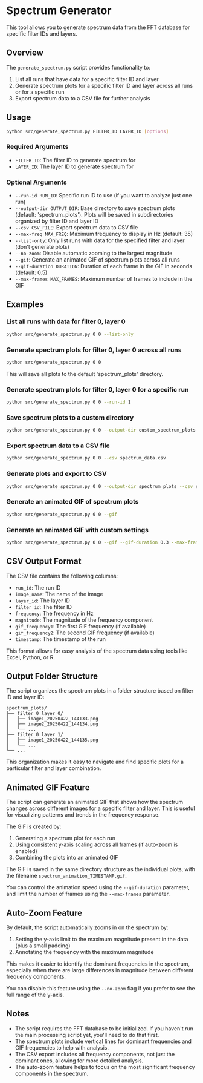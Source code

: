 # Spectrum Generator

This tool allows you to generate spectrum data from the FFT database for specific filter IDs and layers.

## Overview

The `generate_spectrum.py` script provides functionality to:

1. List all runs that have data for a specific filter ID and layer
2. Generate spectrum plots for a specific filter ID and layer across all runs or for a specific run
3. Export spectrum data to a CSV file for further analysis

## Usage

```bash
python src/generate_spectrum.py FILTER_ID LAYER_ID [options]
```

### Required Arguments

- `FILTER_ID`: The filter ID to generate spectrum for
- `LAYER_ID`: The layer ID to generate spectrum for

### Optional Arguments

- `--run-id RUN_ID`: Specific run ID to use (if you want to analyze just one run)
- `--output-dir OUTPUT_DIR`: Base directory to save spectrum plots (default: 'spectrum_plots'). Plots will be saved in subdirectories organized by filter ID and layer ID
- `--csv CSV_FILE`: Export spectrum data to CSV file
- `--max-freq MAX_FREQ`: Maximum frequency to display in Hz (default: 35)
- `--list-only`: Only list runs with data for the specified filter and layer (don't generate plots)
- `--no-zoom`: Disable automatic zooming to the largest magnitude
- `--gif`: Generate an animated GIF of spectrum plots across all runs
- `--gif-duration DURATION`: Duration of each frame in the GIF in seconds (default: 0.5)
- `--max-frames MAX_FRAMES`: Maximum number of frames to include in the GIF

## Examples

### List all runs with data for filter 0, layer 0

```bash
python src/generate_spectrum.py 0 0 --list-only
```

### Generate spectrum plots for filter 0, layer 0 across all runs

```bash
python src/generate_spectrum.py 0 0
```

This will save all plots to the default 'spectrum_plots' directory.

### Generate spectrum plots for filter 0, layer 0 for a specific run

```bash
python src/generate_spectrum.py 0 0 --run-id 1
```

### Save spectrum plots to a custom directory

```bash
python src/generate_spectrum.py 0 0 --output-dir custom_spectrum_plots
```

### Export spectrum data to a CSV file

```bash
python src/generate_spectrum.py 0 0 --csv spectrum_data.csv
```

### Generate plots and export to CSV

```bash
python src/generate_spectrum.py 0 0 --output-dir spectrum_plots --csv spectrum_data.csv
```

### Generate an animated GIF of spectrum plots

```bash
python src/generate_spectrum.py 0 0 --gif
```

### Generate an animated GIF with custom settings

```bash
python src/generate_spectrum.py 0 0 --gif --gif-duration 0.3 --max-frames 20
```

## CSV Output Format

The CSV file contains the following columns:

- `run_id`: The run ID
- `image_name`: The name of the image
- `layer_id`: The layer ID
- `filter_id`: The filter ID
- `frequency`: The frequency in Hz
- `magnitude`: The magnitude of the frequency component
- `gif_frequency1`: The first GIF frequency (if available)
- `gif_frequency2`: The second GIF frequency (if available)
- `timestamp`: The timestamp of the run

This format allows for easy analysis of the spectrum data using tools like Excel, Python, or R.

## Output Folder Structure

The script organizes the spectrum plots in a folder structure based on filter ID and layer ID:

```
spectrum_plots/
├── filter_0_layer_0/
│   ├── image1_20250422_144133.png
│   ├── image2_20250422_144134.png
│   └── ...
├── filter_0_layer_1/
│   ├── image1_20250422_144135.png
│   └── ...
└── ...
```

This organization makes it easy to navigate and find specific plots for a particular filter and layer combination.

## Animated GIF Feature

The script can generate an animated GIF that shows how the spectrum changes across different images for a specific filter and layer. This is useful for visualizing patterns and trends in the frequency response.

The GIF is created by:

1. Generating a spectrum plot for each run
2. Using consistent y-axis scaling across all frames (if auto-zoom is enabled)
3. Combining the plots into an animated GIF

The GIF is saved in the same directory structure as the individual plots, with the filename `spectrum_animation_TIMESTAMP.gif`.

You can control the animation speed using the `--gif-duration` parameter, and limit the number of frames using the `--max-frames` parameter.

## Auto-Zoom Feature

By default, the script automatically zooms in on the spectrum by:

1. Setting the y-axis limit to the maximum magnitude present in the data (plus a small padding)
2. Annotating the frequency with the maximum magnitude

This makes it easier to identify the dominant frequencies in the spectrum, especially when there are large differences in magnitude between different frequency components.

You can disable this feature using the `--no-zoom` flag if you prefer to see the full range of the y-axis.

## Notes

- The script requires the FFT database to be initialized. If you haven't run the main processing script yet, you'll need to do that first.
- The spectrum plots include vertical lines for dominant frequencies and GIF frequencies to help with analysis.
- The CSV export includes all frequency components, not just the dominant ones, allowing for more detailed analysis.
- The auto-zoom feature helps to focus on the most significant frequency components in the spectrum.
